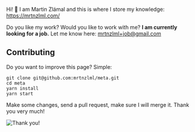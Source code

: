 Hi! 👋 I am Martin Zlámal and this is where I store my knowledge: https://mrtnzlml.com/

Do you like my work? Would you like to work with me? **I am currently looking for a job.** Let me know here: mrtnzlml+job@gmail.com

## Contributing

Do you want to improve this page? Simple:

```text
git clone git@github.com:mrtnzlml/meta.git
cd meta
yarn install
yarn start
```

Make some changes, send a pull request, make sure I will merge it. Thank you very much!

![Thank you!](https://media.giphy.com/media/KJ1f5iTl4Oo7u/giphy.gif)
